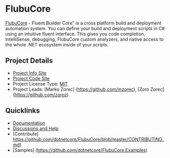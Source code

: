 # FlubuCore

[FlubuCore](https://flubucore.dotnetcore.xyz/)  - Fluent Builder Core" is a cross platform build and deployment automation system. You can define your build and deployment scripts in C# using an intuitive fluent interface. This gives you code completion, IntelliSense, debugging, FlubuCore custom analyzers, and native access to the whole .NET ecosystem inside of your scripts.

## Project Details

* [Project Info Site](https://flubucore.dotnetcore.xyz/)
* [Project Code Site](https://github.com/dotnetcore/FlubuCore)
* Project License Type: [MIT](https://github.com/dotnetcore/FlubuCore/blob/master/LICENSE)
* Project Leads: [Marko Zorec] (https://github.com/mzorec), [Zoro Zorec] (https://github.com/zoroz)

## Quicklinks

* [Documentation](https://flubucore.dotnetcore.xyz/)
* [Discussions and Help](https://gitter.im/FlubuCore/Lobby)
* [Contribute] https://github.com/dotnetcore/FlubuCore/blob/master/CONTRIBUTING.md)
* [Samples] (https://github.com/dotnetcore/FlubuCore.Examples)
